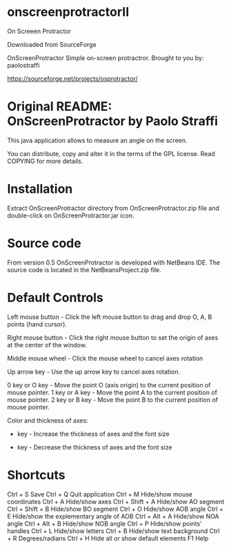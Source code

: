 # onscreenprotractorII
On Screeen Protractor

Downloaded from SourceForge

OnScreenProtractor
Simple on-screen protractror.
Brought to you by: paolostraffi

https://sourceforge.net/projects/osprotractor/


Original README:
OnScreenProtractor by Paolo Straffi
====================================
This java application allows to measure an angle on the screen.

You can distribute, copy and alter it in the terms of the GPL license. Read 
COPYING for more details.

Installation
============
Extract OnScreenProtractor directory from OnScreenProtractor.zip file and
double-click on OnScreenProtractor.jar icon.

Source code
===========

From version 0.5 OnScreenProtractor is developed with NetBeans IDE. 
The source code is located in the NetBeansProject.zip file.


Default Controls
================

Left mouse button - Click the left mouse button to drag and drop O, A, B points
(hand cursor).
 
Right mouse button - Click the right mouse button to set the origin of axes at
the center of the window.
 
Middle mouse wheel - Click the mouse wheel to cancel axes rotation 

Up arrow key - Use the up arrow key to cancel axes rotation.

0 key or O key - Move the point O (axis origin) to the current position of mouse pointer.
1 key or A key - Move the point A to the current position of mouse pointer.
2 key or B key - Move the point B to the current position of mouse pointer.

Color and thickness of axes:
+ key - Increase the thickness of axes and the font size
- key - Decrease the thickness of axes and the font size

Shortcuts
================

Ctrl + S               Save
Ctrl + Q               Quit application
Ctrl + M               Hide/show mouse coordinates
Ctrl + A               Hide/show axes
Ctrl + Shift + A       Hide/show AO segment
Ctrl + Shift + B       Hide/show BO segment
Ctrl + O               Hide/show AOB angle
Ctrl + E               Hide/show the explementary angle of AOB
Ctrl + Alt + A         Hide/show NOA angle
Ctrl + Alt + B         Hide/show NOB angle
Ctrl + P               Hide/show points' handles
Ctrl + L               Hide/show letters
Ctrl + B               Hide/show text background
Ctrl + R               Degrees/radians
Ctrl + H               Hide all or show default elements
F1                     Help
